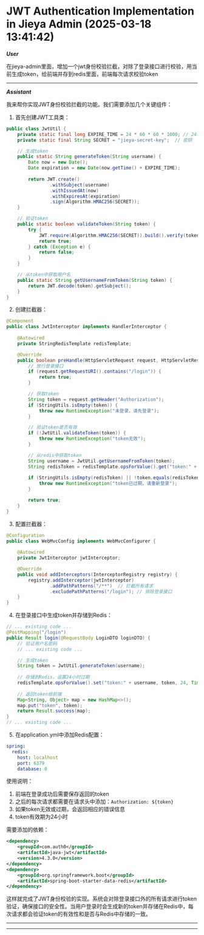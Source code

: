 <!-- Generated by SpecStory -->

# JWT Authentication Implementation in Jieya Admin (2025-03-18 13:41:42)

_**User**_

在jieya-admin里面，增加一个jwt身份校验拦截，对除了登录接口进行校验，用当前生成token，给前端并存到redis里面，前端每次请求校验token

---

_**Assistant**_

我来帮你实现JWT身份校验拦截的功能。我们需要添加几个关键组件：

1. 首先创建JWT工具类：

```java:src/main/java/com/jieya/utils/JwtUtil.java
public class JwtUtil {
    private static final long EXPIRE_TIME = 24 * 60 * 60 * 1000; // 24小时
    private static final String SECRET = "jieya-secret-key";  // 密钥

    // 生成token
    public static String generateToken(String username) {
        Date now = new Date();
        Date expiration = new Date(now.getTime() + EXPIRE_TIME);
        
        return JWT.create()
                .withSubject(username)
                .withIssuedAt(now)
                .withExpiresAt(expiration)
                .sign(Algorithm.HMAC256(SECRET));
    }

    // 验证token
    public static boolean validateToken(String token) {
        try {
            JWT.require(Algorithm.HMAC256(SECRET)).build().verify(token);
            return true;
        } catch (Exception e) {
            return false;
        }
    }

    // 从token中获取用户名
    public static String getUsernameFromToken(String token) {
        return JWT.decode(token).getSubject();
    }
}
```

2. 创建拦截器：

```java:jieya-common/src/main/java/com/example/common/utils/JwtUtil.java
@Component
public class JwtInterceptor implements HandlerInterceptor {
    
    @Autowired
    private StringRedisTemplate redisTemplate;

    @Override
    public boolean preHandle(HttpServletRequest request, HttpServletResponse response, Object handler) throws Exception {
        // 放行登录接口
        if (request.getRequestURI().contains("/login")) {
            return true;
        }

        // 获取token
        String token = request.getHeader("Authorization");
        if (StringUtils.isEmpty(token)) {
            throw new RuntimeException("未登录，请先登录");
        }

        // 验证token是否有效
        if (!JwtUtil.validateToken(token)) {
            throw new RuntimeException("token无效");
        }

        // 从redis中获取token
        String username = JwtUtil.getUsernameFromToken(token);
        String redisToken = redisTemplate.opsForValue().get("token:" + username);
        
        if (StringUtils.isEmpty(redisToken) || !token.equals(redisToken)) {
            throw new RuntimeException("token已过期，请重新登录");
        }

        return true;
    }
}
```

3. 配置拦截器：

```java:src/main/java/com/jieya/config/WebMvcConfig.java
@Configuration
public class WebMvcConfig implements WebMvcConfigurer {
    
    @Autowired
    private JwtInterceptor jwtInterceptor;

    @Override
    public void addInterceptors(InterceptorRegistry registry) {
        registry.addInterceptor(jwtInterceptor)
                .addPathPatterns("/**")  // 拦截所有请求
                .excludePathPatterns("/login"); // 排除登录接口
    }
}
```

4. 在登录接口中生成token并存储到Redis：

```java:src/main/java/com/jieya/controller/LoginController.java
// ... existing code ...
@PostMapping("/login")
public Result login(@RequestBody LoginDTO loginDTO) {
    // 验证用户名密码
    // ... existing code ...

    // 生成token
    String token = JwtUtil.generateToken(username);
    
    // 存储到Redis，设置24小时过期
    redisTemplate.opsForValue().set("token:" + username, token, 24, TimeUnit.HOURS);
    
    // 返回token给前端
    Map<String, Object> map = new HashMap<>();
    map.put("token", token);
    return Result.success(map);
}
// ... existing code ...
```

5. 在application.yml中添加Redis配置：

```yaml:src/main/resources/application.yml
spring:
  redis:
    host: localhost
    port: 6379
    database: 0
```

使用说明：
1. 前端在登录成功后需要保存返回的token
2. 之后的每次请求都需要在请求头中添加：`Authorization: ${token}`
3. 如果token无效或过期，会返回相应的错误信息
4. token有效期为24小时

需要添加的依赖：

```xml:pom.xml
<dependency>
    <groupId>com.auth0</groupId>
    <artifactId>java-jwt</artifactId>
    <version>4.3.0</version>
</dependency>
<dependency>
    <groupId>org.springframework.boot</groupId>
    <artifactId>spring-boot-starter-data-redis</artifactId>
</dependency>
```

这样就完成了JWT身份校验的实现。系统会对除登录接口外的所有请求进行token验证，确保接口的安全性。当用户登录时会生成新的token并存储在Redis中，每次请求都会验证token的有效性和是否与Redis中存储的一致。

---



---

